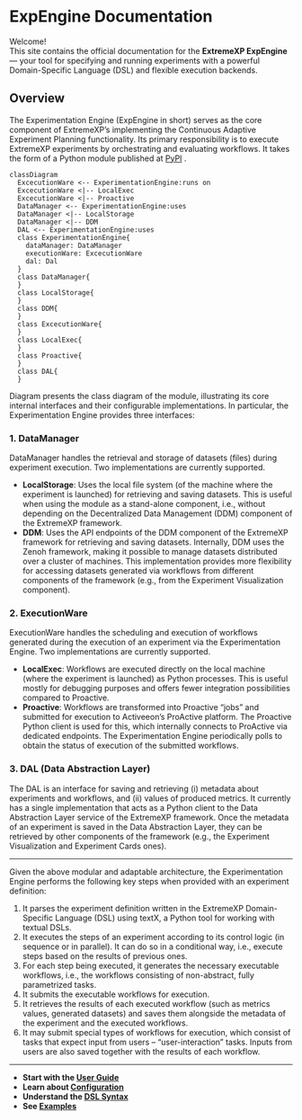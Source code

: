 # ExpEngine Documentation

Welcome!  
This site contains the official documentation for the **ExtremeXP ExpEngine** — your tool for specifying and running experiments with a powerful Domain-Specific Language (DSL) and flexible execution backends.

## Overview

The Experimentation Engine (ExpEngine in short) serves as the core component of ExtremeXP’s implementing the Continuous Adaptive Experiment Planning functionality. Its primary responsibility is to execute ExtremeXP experiments by orchestrating and evaluating workflows. It takes the form of a Python module published at [PyPI](https://pypi.org/project/eexp-engine/) .



``` mermaid
classDiagram
  ExcecutionWare <-- ExperimentationEngine:runs on
  ExcecutionWare <|-- LocalExec
  ExcecutionWare <|-- Proactive
  DataManager <-- ExperimentationEngine:uses
  DataManager <|-- LocalStorage
  DataManager <|-- DDM
  DAL <-- ExperimentationEngine:uses
  class ExperimentationEngine{
    dataManager: DataManager
    executionWare: ExcecutionWare
    dal: Dal
  }
  class DataManager{
  }
  class LocalStorage{
  }
  class DDM{
  }
  class ExcecutionWare{
  }
  class LocalExec{
  }
  class Proactive{
  }
  class DAL{
  }
```

Diagram presents the class diagram of the module, illustrating its core internal interfaces and their configurable implementations. In particular, the Experimentation Engine provides three interfaces: 

### 1. DataManager

DataManager handles the retrieval and storage of datasets (files) during experiment execution. Two implementations are currently supported.

- **LocalStorage**: Uses the local file system (of the machine where the experiment is launched) for retrieving and saving datasets. This is useful when using the module as a stand-alone component, i.e., without depending on the Decentralized Data Management (DDM) component of the ExtremeXP framework. 
- **DDM**: Uses the API endpoints of the DDM component of the ExtremeXP framework for retrieving and saving datasets. Internally, DDM uses the Zenoh framework, making it possible to manage datasets distributed over a cluster of machines. This implementation provides more flexibility for accessing datasets generated via workflows from different components of the framework (e.g., from the Experiment Visualization component).

### 2. ExecutionWare 

ExecutionWare handles the scheduling and execution of workflows generated during the execution of an experiment via the Experimentation Engine. Two implementations are currently supported.

- **LocalExec**: Workflows are executed directly on the local machine (where the experiment is launched) as Python processes. This is useful mostly for debugging purposes and offers fewer integration possibilities compared to Proactive.
- **Proactive**: Workflows are transformed into Proactive “jobs” and submitted for execution to Activeeon’s ProActive platform. The Proactive Python client is used for this, which internally connects to ProActive via dedicated endpoints. The Experimentation Engine periodically polls to obtain the status of execution of the submitted workflows.

### 3. DAL (Data Abstraction Layer)

The DAL is an interface for saving and retrieving (i) metadata about experiments and workflows, and (ii) values of produced metrics. It currently has a single implementation that acts as a Python client to the Data Abstraction Layer service of the ExtremeXP framework. Once the metadata of an experiment is saved in the Data Abstraction Layer, they can be retrieved by other components of the framework (e.g., the Experiment Visualization and Experiment Cards ones).

---

Given the above modular and adaptable architecture, the Experimentation Engine performs the following key steps when provided with an experiment definition: 

1. It parses the experiment definition written in the ExtremeXP Domain-Specific Language (DSL) using textX, a Python tool for working with textual DSLs.
2. It executes the steps of an experiment according to its control logic (in sequence or in parallel). It can do so in a conditional way, i.e., execute steps based on the results of previous ones.  
3. For each step being executed, it generates the necessary executable workflows, i.e., the workflows consisting of non-abstract, fully parametrized tasks.
4. It submits the executable workflows for execution. 
5. It retrieves the results of each executed workflow (such as metrics values, generated datasets) and saves them alongside the metadata of the experiment and the executed workflows. 
6. It may submit special types of workflows for execution, which consist of tasks that expect input from users – “user-interaction” tasks. Inputs from users are also saved together with the results of each workflow. 

---

- **Start with the [User Guide](guide.md)**  
- **Learn about [Configuration](config.md)**  
- **Understand the [DSL Syntax](dsl/experiments.md)**  
- **See [Examples](examples.md)**
